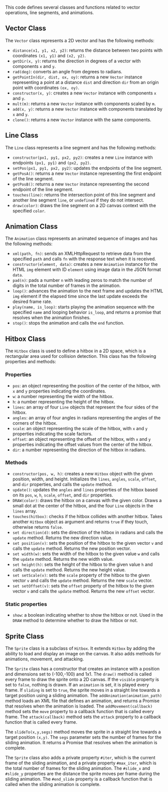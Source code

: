 This code defines several classes and functions related to vector operations, line segments, and animations.

## Vector Class
The `Vector` class represents a 2D vector and has the following methods:
- `distance(x1, y1, x2, y2)`: returns the distance between two points with coordinates `(x1, y1)` and `(x2, y2)`.
- `getDir(x, y)`: returns the direction in degrees of a vector with components `x` and `y`.
- `rad(deg)`: converts an angle from degrees to radians.
- `getPointIn(dir, dist, ox, oy)`: returns a new `Vector` instance representing a point at a distance `dist` and direction `dir` from an origin point with coordinates `(ox, oy)`.
- `constructor(x, y)`: creates a new `Vector` instance with components `x` and `y`.
- `mult(m)`: returns a new `Vector` instance with components scaled by `m`.
- `add(x, y)`: returns a new `Vector` instance with components translated by `x` and `y`.
- `clone()`: returns a new `Vector` instance with the same components.

## Line Class
The `Line` class represents a line segment and has the following methods:
- `constructor(px1, py1, px2, py2)`: creates a new `Line` instance with endpoints `(px1, py1)` and `(px2, py2)`.
- `setPos(px1, py1, px2, py2)`: updates the endpoints of the line segment.
- `getPosA()`: returns a new `Vector` instance representing the first endpoint of the line segment.
- `getPosB()`: returns a new `Vector` instance representing the second endpoint of the line segment.
- `touches(line)`: returns the intersection point of this line segment and another line segment `line`, or `undefined` if they do not intersect.
- `draw(color)`: draws the line segment on a 2D canvas context with the specified `color`.


## Animation Class
The `Animation` class represents an animated sequence of images and has the following methods:
- `xml(path, fn)`: sends an XMLHttpRequest to retrieve data from the specified `path` and calls `fn` with the response text when it is received.
- `constructor(element, data)`: creates a new `Animation` instance for the HTML `img` element with ID `element` using image data in the JSON format `data`.
- `pad(n)`: pads a number `n` with leading zeros to match the number of digits in the total number of frames in the animation.
- `loop()`: advances the animation to the next frame and updates the HTML `img` element if the elapsed time since the last update exceeds the desired frame rate.
- `play(name, is_loop)`: starts playing the animation sequence with the specified `name` and looping behavior `is_loop`, and returns a promise that resolves when the animation finishes.
- `stop()`: stops the animation and calls the `end` function.


## Hitbox Class
The `Hitbox` class is used to define a hitbox in a 2D space, which is a rectangular area used for collision detection. This class has the following properties and methods:

### Properties

- `pos`: an object representing the position of the center of the hitbox, with `x` and `y` properties indicating the coordinates.
- `w`: a number representing the width of the hitbox.
- `h`: a number representing the height of the hitbox.
- `lines`: an array of four `Line` objects that represent the four sides of the hitbox.
- `angles`: an array of four angles in radians representing the angles of the corners of the hitbox.
- `scale`: an object representing the scale of the hitbox, with `x` and `y` properties indicating the scale factors.
- `offset`: an object representing the offset of the hitbox, with `x` and `y` properties indicating the offset values from the center of the hitbox.
- `dir`: a number representing the direction of the hitbox in radians.

### Methods

- `constructor(pos, w, h)`: creates a new `Hitbox` object with the given position, width, and height. Initializes the `lines`, `angles`, `scale`, `offset`, and `dir` properties, and calls the `update` method.
- `update()`: updates the `angles` and `lines` properties of the hitbox based on its `pos`, `w`, `h`, `scale`, `offset`, and `dir` properties.
- `DRAW(color)`: draws the hitbox on a canvas with the given color. Draws a small dot at the center of the hitbox, and the four `Line` objects in the `lines` array.
- `touches(hitbox)`: checks if the hitbox collides with another hitbox. Takes another `Hitbox` object as argument and returns `true` if they touch, otherwise returns `false`.
- `set direction(d)`: sets the direction of the hitbox in radians and calls the `update` method. Returns the new direction value.
- `set position(v)`: sets the position of the hitbox to the given vector `v` and calls the `update` method. Returns the new position vector.
- `set width(w)`: sets the width of the hitbox to the given value `w` and calls the `update` method. Returns the new width value.
- `set height(h)`: sets the height of the hitbox to the given value `h` and calls the `update` method. Returns the new height value.
- `set setScale(v)`: sets the `scale` property of the hitbox to the given vector `v` and calls the `update` method. Returns the new `scale` vector.
- `set setOffset(v)`: sets the `offset` property of the hitbox to the given vector `v` and calls the `update` method. Returns the new `offset` vector.

### Static properties

- `show`: a boolean indicating whether to show the hitbox or not. Used in the `DRAW` method to determine whether to draw the hitbox or not.


## Sprite Class
The `Sprite` class is a subclass of `Hitbox`. It extends `Hitbox` by adding the ability to load and display an image on the canvas. It also adds methods for animations, movement, and attacking.

The `Sprite` class has a constructor that creates an instance with a position and dimensions set to (-100,-100) and 1x1. The `draw()` method is called every frame to draw the sprite onto a 2D canvas. If the `visible` property is set to `false`, nothing is drawn. If an `animation` is set, it is played every frame. If `sliding` is set to `true`, the sprite moves in a straight line towards a target position using a sliding animation. The `addAnimation(animation_path)` method loads an XML file that defines an animation, and returns a Promise that resolves when the animation is loaded. The `addMovement(callback)` method sets the `move` property to a callback function that is called every frame. The `attack(callback)` method sets the `attack` property to a callback function that is called every frame.

The `slideTo(x,y,segs)` method moves the sprite in a straight line towards a target position `(x,y)`. The `segs` parameter sets the number of frames for the sliding animation. It returns a Promise that resolves when the animation is complete.

The `Sprite` class also adds a private property `#iter`, which is the current frame of the sliding animation, and a private property `#max_iter`, which is the total number of frames for the sliding animation. The `#slide_x` and `#slide_y` properties are the distance the sprite moves per frame during the sliding animation. The `#end_slide` property is a callback function that is called when the sliding animation is complete.
